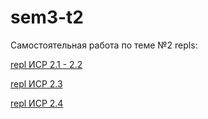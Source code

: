 # sem3-t2
Самостоятельная работа по теме №2
 repls:
 
[repl ИСР 2.1 - 2.2](https://repl.it/@DmitriiKhanov/MedicalPinkAdministration)

[repl ИСР 2.3](https://repl.it/@DmitriiKhanov/ArtisticNumbParticles)

[repl ИСР 2.4](https://repl.it/@DmitriiKhanov/ImperturbableGivingGeeklog)

